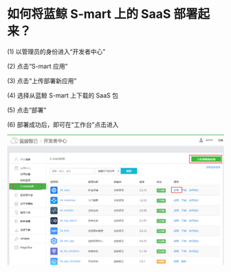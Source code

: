 # 如何将蓝鲸 S-mart 上的 SaaS 部署起来？

(1) 以管理员的身份进入“开发者中心”

(2) 点击“S-mart 应用”

(3) 点击“上传部署新应用”

(4) 选择从蓝鲸 S-mart 上下载的 SaaS 包

(5) 点击“部署”

(6) 部署成功后，即可在“工作台”点击进入

![](../assets/image062.png)
